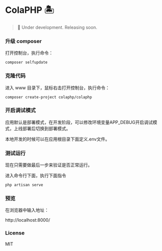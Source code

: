 # ColaPHP 🏝️

> 👷 Under development. Releasing soon.

### 升级 composer

打开控制台，执行命令：

```
composer selfupdate
```

### 克隆代码

进入 www 目录下，鼠标右击打开控制台，执行命令：

```
composer create-project colaphp/colaphp
```

### 开启调试模式

应用默认是部署模式，在开发阶段，可以修改环境变量APP_DEBUG开启调试模式，上线部署后切换到部署模式。

本地开发的时候可以在应用根目录下面定义.env文件。

### 测试运行

现在只需要做最后一步来验证是否正常运行。

进入命令行下面，执行下面指令
 
`php artisan serve`

### 预览

在浏览器中输入地址：

http://localhost:8000/

### License

MIT
